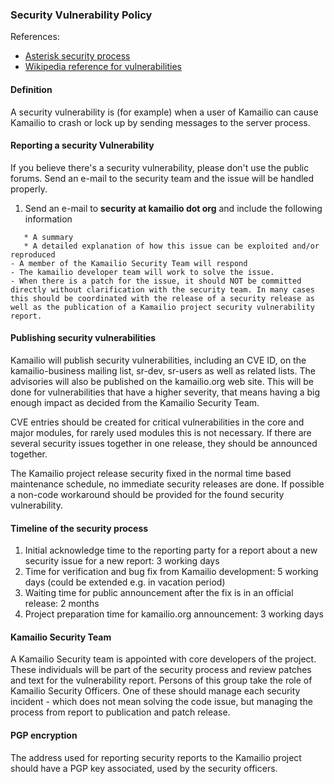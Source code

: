 ### Security Vulnerability Policy

References:

- [Asterisk security process](https://wiki.asterisk.org/wiki/display/AST/Asterisk+Security+Vulnerabilities)
- [Wikipedia reference for vulnerabilities](https://en.wikipedia.org/wiki/Vulnerability_(computing))

#### Definition

A security vulnerability is (for example) when a user of Kamailio can
cause Kamailio to crash or lock up by sending messages to the server
process.

#### Reporting a security Vulnerability

If you believe there's a security vulnerability, please don't use the
public forums. Send an e-mail to the security team and the issue will be
handled properly.

1. Send an e-mail to **security at kamailio dot org** and include the
    following information

<!-- -->

       * A summary
       * A detailed explanation of how this issue can be exploited and/or reproduced
    - A member of the Kamailio Security Team will respond
    - The kamailio developer team will work to solve the issue.
    - When there is a patch for the issue, it should NOT be committed directly without clarification with the security team. In many cases this should be coordinated with the release of a security release as well as the publication of a Kamailio project security vulnerability report.

#### Publishing security vulnerabilities

Kamailio will publish security vulnerabilities, including an CVE ID, on
the kamailio-business mailing list, sr-dev, sr-users as well as related
lists. The advisories will also be published on the kamailio.org web
site. This will be done for vulnerabilities that have a higher severity,
that means having a big enough impact as decided from the Kamailio
Security Team.

CVE entries should be created for critical vulnerabilities in the core
and major modules, for rarely used modules this is not necessary. If
there are several security issues together in one release, they should
be announced together.

The Kamailio project release security fixed in the normal time based
maintenance schedule, no immediate security releases are done. If
possible a non-code workaround should be provided for the found security
vulnerability.

#### Timeline of the security process

1. Initial acknowledge time to the reporting party for a report about a
    new security issue for a new report: 3 working days
2. Time for verification and bug fix from Kamailio development: 5
    working days (could be extended e.g. in vacation period)
3. Waiting time for public announcement after the fix is in an official
    release: 2 months
4. Project preparation time for kamailio.org announcement: 3 working
    days

#### Kamailio Security Team

A Kamailio Security team is appointed with core developers of the
project. These individuals will be part of the security process and
review patches and text for the vulnerability report. Persons of this
group take the role of Kamailio Security Officers. One of these should
manage each security incident - which does not mean solving the code
issue, but managing the process from report to publication and patch
release.

#### PGP encryption

The address used for reporting security reports to the Kamailio project
should have a PGP key associated, used by the security officers.
